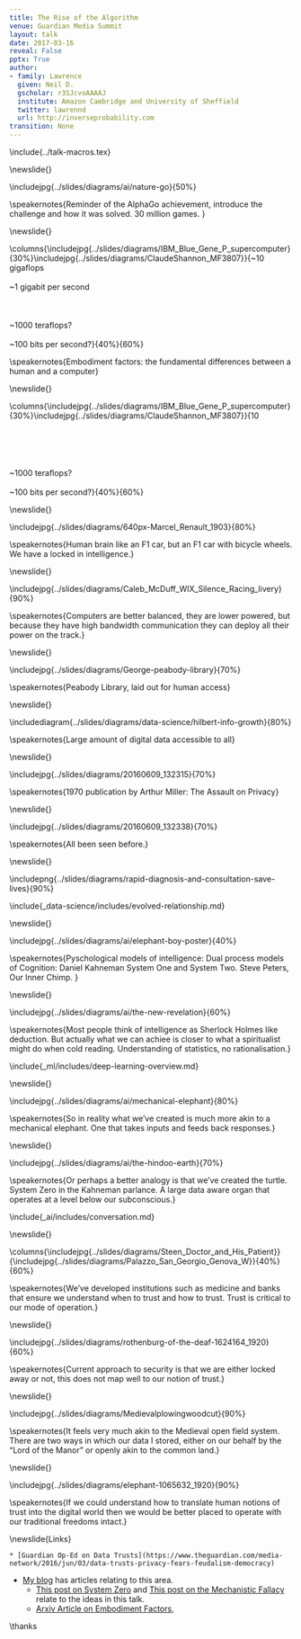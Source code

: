 ```yaml
---
title: The Rise of the Algorithm
venue: Guardian Media Summit
layout: talk
date: 2017-03-16
reveal: False
pptx: True
author:
- family: Lawrence
  given: Neil D.
  gscholar: r3SJcvoAAAAJ
  institute: Amazon Cambridge and University of Sheffield
  twitter: lawrennd
  url: http://inverseprobability.com
transition: None
---
```


\include{../talk-macros.tex}

\newslide{}

\includejpg{../slides/diagrams/ai/nature-go}{50%}

\speakernotes{Reminder of the AlphaGo achievement, introduce the challenge and how it was solved. 30 million games. }


\newslide{}

\columns{\includejpg{../slides/diagrams/IBM_Blue_Gene_P_supercomputer}{30%}\includejpg{../slides/diagrams/ClaudeShannon_MF3807}}{~10 gigaflops<br><br>~1 gigabit per second<br><br><br><br>~1000 teraflops?<br><br>~100 bits per second?}{40%}{60%}

\speakernotes{Embodiment factors: the fundamental differences between a human and a computer}

\newslide{}

\columns{\includejpg{../slides/diagrams/IBM_Blue_Gene_P_supercomputer}{30%}\includejpg{../slides/diagrams/ClaudeShannon_MF3807}}{10<br><br><br><br><br><br>~1000 teraflops?<br><br>~100 bits per second?}{40%}{60%}

\newslide{}

\includejpg{../slides/diagrams/640px-Marcel_Renault_1903}{80%}

\speakernotes{Human brain like an F1 car, but an F1 car with bicycle wheels. We have a locked in intelligence.}

\newslide{}

\includejpg{../slides/diagrams/Caleb_McDuff_WIX_Silence_Racing_livery}{90%}

\speakernotes{Computers are better balanced, they are lower powered, but because they have high bandwidth communication they can deploy all their power on the track.}

\newslide{}

\includejpg{../slides/diagrams/George-peabody-library}{70%}

\speakernotes{Peabody Library, laid out for human access}

\newslide{}

\includediagram{../slides/diagrams/data-science/hilbert-info-growth}{80%}

\speakernotes{Large amount of digital data accessible to all}

\newslide{}

\includejpg{../slides/diagrams/20160609_132315}{70%}

\speakernotes{1970 publication by Arthur Miller: The Assault on Privacy}

\newslide{}

\includejpg{../slides/diagrams/20160609_132338}{70%}

\speakernotes{All been seen before.}

\newslide{}

\includepng{../slides/diagrams/rapid-diagnosis-and-consultation-save-lives}{90%}

\include{_data-science/includes/evolved-relationship.md}

\newslide{}

\includejpg{../slides/diagrams/ai/elephant-boy-poster}{40%}

\speakernotes{Pyschological models of intelligence: Dual process models of Cognition: Daniel Kahneman System One and System Two. Steve Peters, Our Inner Chimp. }

\newslide{}

\includejpg{../slides/diagrams/ai/the-new-revelation}{60%}

\speakernotes{Most people think of  intelligence as Sherlock Holmes like deduction. But actually what we can achiee is closer to what a spiritualist might do when cold reading. Understanding of statistics, no rationalisation.}

\include{_ml/includes/deep-learning-overview.md}

\newslide{}

\includejpg{../slides/diagrams/ai/mechanical-elephant}{80%}

\speakernotes{So in reality what we’ve created is much more akin to a mechanical elephant. One that takes inputs and feeds back responses.}

\newslide{}

\includejpg{../slides/diagrams/ai/the-hindoo-earth}{70%}

\speakernotes{Or perhaps a better analogy is that we’ve created the turtle. System Zero in the Kahneman parlance. A large data aware organ that operates at a level below our subconscious.}

\include{_ai/includes/conversation.md}

\newslide{}

\columns{\includejpg{../slides/diagrams/Steen_Doctor_and_His_Patient}}{\includejpg{../slides/diagrams/Palazzo_San_Georgio_Genova_W}}{40%}{60%}

\speakernotes{We’ve developed institutions such as medicine and banks that ensure we understand when to trust and how to trust. Trust is critical to our mode of operation.}

\newslide{}

\includejpg{../slides/diagrams/rothenburg-of-the-deaf-1624164_1920}{60%}

\speakernotes{Current approach to security is that we are either locked away or not, this does not map well to our notion of trust.}

\newslide{}

\includejpg{../slides/diagrams/Medievalplowingwoodcut}{90%}

\speakernotes{It feels very much akin to the Medieval open field system. There are two ways in which our data I stored, either on our behalf by the “Lord of the Manor” or openly akin to the common land.}


\newslide{}

\includejpg{../slides/diagrams/elephant-1065632_1920}{90%}

\speakernotes{If we could understand how to translate human notions of trust into the digital world then we would be better placed to operate with our traditional freedoms intact.}

\newslide{Links}

    * [Guardian Op-Ed on Data Trusts](https://www.theguardian.com/media-network/2016/jun/03/data-trusts-privacy-fears-feudalism-democracy)
* [My blog](http://inverseprobability.com/blog.html) has articles relating to this area.
    * [This post on System Zero](http://inverseprobability.com/2015/12/04/what-kind-of-ai/) and [This post on the Mechanistic Fallacy](http://inverseprobability.com/2015/11/09/artificial-stupidity/) relate to the ideas in this talk.
    * [Arxiv Article on Embodiment Factors](https://arxiv.org/abs/1705.07996),


\thanks
